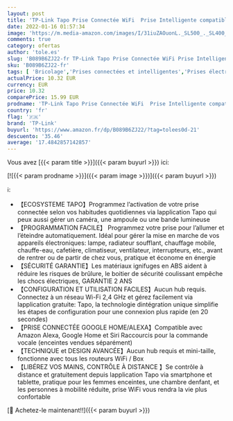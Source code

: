 ```yaml
---
layout: post
title: 'TP-Link Tapo Prise Connectée WiFi  Prise Intelligente compatible avec Alexa et Google Home  10A  Contrôler la cafetière  la lampe  le radiateur à distance  aucun hub requis  Tapo P100 FR  1 Pack'
date: 2022-01-16 01:57:34
image: 'https://m.media-amazon.com/images/I/31iuZAOuonL._SL500_._SL400_.jpg'
comments: true
category: ofertas
author: 'tole.es'
slug: 'B089B6ZJ22-fr TP-Link Tapo Prise Connectée WiFi Prise Intelligente...'
sku: 'B089B6ZJ22-fr'
tags: [ 'Bricolage','Prises connectées et intelligentes','Prises électriques et accessoires','tp-link','Électricité', ]
actualPrice: 10.32 EUR
currency: EUR
price: 10.32
comparePrice: 15.99 EUR
prodname: 'TP-Link Tapo Prise Connectée WiFi  Prise Intelligente compatible avec Alexa et Google Home  10A  Contrôler la cafetière  la lampe  le radiateur à distance  aucun hub requis  Tapo P100 FR  1 Pack'
country: 'fr'
flag: '🇫🇷'
brand: 'TP-Link'
buyurl: 'https://www.amazon.fr/dp/B089B6ZJ22/?tag=tolees0d-21'
descuento: '35.46'
average: '17.4842857142857'
---
```


Vous avez [{{< param title >}}]({{< param buyurl >}}) ici:

[![{{< param prodname >}}]({{< param image >}})]({{< param buyurl >}})

ℹ️:

- 【ECOSYSTEME TAPO】Programmez l’activation de votre prise connectée selon vos habitudes quotidiennes via lapplication Tapo qui peux aussi gérer un caméra, une ampoule ou une bande lumineuse
- 【PROGRAMMATION FACILE】 Programmez votre prise pour l’allumer et l’éteindre automatiquement. Idéal pour gérer la mise en marche de vos appareils électroniques: lampe, radiateur soufflant, chauffage mobile, chauffe-eau, cafetière, climatiseur, ventilateur, interrupteurs, etc., avant de rentrer ou de partir de chez vous, pratique et économe en énergie
- 【SÉCURITÉ GARANTIE】Les matériaux ignifuges en ABS aident à réduire les risques de brûlure, le boitier de sécurité coulissant empêche les chocs électriques, GARANTIE 2 ANS
- 【CONFIGURATION ET UTILISATION FACILES】Aucun hub requis. Connectez à un réseau Wi-Fi 2,4 GHz et gérez facilement via lapplication gratuite: Tapo, la technologie dintégration unique simplifie les étapes de configuration pour une connexion plus rapide (en 20 secondes)
- 【PRISE CONNECTÉE GOOGLE HOME/ALEXA】Compatible avec Amazon Alexa, Google Home et Siri Raccourcis pour la commande vocale (enceintes vendues séparément)
- 【TECHNIQUE et DESIGN AVANCÉE】Aucun hub requis et mini-taille, fonctionne avec tous les routeurs WiFi / Box
- 【LIBÉREZ VOS MAINS, CONTRÔLE À DISTANCE 】Se contrôle à distance et gratuitement depuis lapplication Tapo via smartphone et tablette, pratique pour les femmes enceintes, une chambre denfant, et les personnes à mobilité réduite, prise WiFi vous rendra la vie plus confortable

[🛒 Achetez-le maintenant!!]({{< param buyurl >}})
